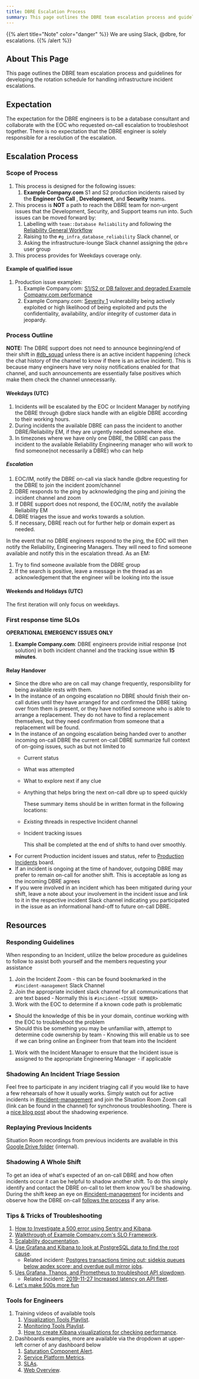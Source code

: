 ```yaml
---
title: DBRE Escalation Process
summary: This page outlines the DBRE team escalation process and guidelines for developing the rotation schedule for handling infrastructure incident escalations.
---
```


{{% alert title="Note" color="danger" %}}
We are using Slack, <i class="fa-brands fa-slack"></i> @dbre, for escalations.
{{% /alert %}}

## About This Page

This page outlines the DBRE team escalation process and guidelines for developing the rotation schedule for handling infrastructure incident escalations.

## Expectation

The expectation for the DBRE engineers is to be a database consultant and collaborate with the EOC who requested on-call escalation to troubleshoot together. There is no expectation that the DBRE engineer is solely responsible for a resolution of the escalation.

## Escalation Process

### Scope of Process

1. This process is designed for the following issues:
   1. **Example Company.com** S1 and S2 production incidents raised by the **Engineer On Call** , **Development**, and **Security** teams.
1. This process is **NOT** a path to reach the DBRE team for non-urgent issues that the Development, Security, and Support teams run into. Such issues can be moved forward by:
   1. Labelling with `team::Database Reliability` and following the [Reliability General Workflow](/handbook/engineering/infrastructure/team/reliability/#how-we-work--general-workflow)
   1. Raising to the `#g_infra_database_reliability` Slack channel, or
   1. Asking the infrastructure-lounge Slack channel assigning the `@dbre` user group
1. This process provides for Weekdays coverage only.

#### Example of qualified issue

1. Production issue examples:
   1. Example Company.com: [S1/S2 or DB failover and degraded Example Company.com performance](https://example_company.com/example_company-com/gl-infra/production/issues/1054)
   1. Example Company.com: [Severity 1](/handbook/security/#severity-and-priority-labels-on-security-issues) vulnerability being actively exploited or high likelihood of being exploited and puts the confidentiality, availability, and/or integrity of customer data in jeopardy.

### Process Outline

**NOTE:** The DBRE support does not need to announce beginning/end of their shift in [#db_squad](https://example_company.slack.com/messages/C02K0JTKAHJ) unless there is an active incident happening (check the chat history of the channel to know if there is an active incident). This is because many engineers have very noisy notifications enabled for that channel, and such announcements are essentially false positives which make them check the channel unnecessarily.

#### Weekdays (UTC)

1. Incidents will be escalated by the EOC or Incident Manager by notifying the DBRE through @dbre slack handle with an eligible DBRE according to their working hours.
1. During incidents the available DBRE can pass the incident to another DBRE/Reliability EM, if they are urgently needed somewhere else.
1. In timezones where we have only one DBRE, the DBRE can pass the incident to the available Reliability Engineering manager who will work to find someone(not necessarily a DBRE) who can help

##### Escalation

1. EOC/IM, notify the DBRE on-call via slack handle @dbre requesting for the DBRE to join the incident zoom/channel
1. DBRE responds to the ping by acknowledging the ping and joining the incident channel and zoom
1. If DBRE support does not respond, the EOC/IM, notify the available Reliability EM
1. DBRE triages the issue and works towards a solution.
1. If necessary, DBRE reach out for further help or domain expert as needed.

In the event that no DBRE engineers respond to the ping, the EOC will then notify the Reliability, Engineering Managers. They will need to find someone available and notify this in the escalation thread. As an EM:

1. Try to find someone available from the DBRE group
1. If the search is positive, leave a message in the thread as an acknowledgement that the engineer will be looking into the issue

#### Weekends and Holidays (UTC)

The first iteration will only focus on weekdays.

### First response time SLOs

**OPERATIONAL EMERGENCY ISSUES ONLY**

   1. **Example Company.com**: DBRE engineers provide initial response (not solution) in both incident channel and the tracking issue within **15 minutes**.

#### Relay Handover

* Since the dbre who are on call may change frequently, responsibility
     for being available rests with them.
* In the instance of an ongoing escalation no DBRE should finish
     their on-call duties until they have arranged for and confirmed the DBRE
     taking over from them is present, or they have notified someone who
     is able to arrange a replacement. They do not have to find a
     replacement themselves, but they need confirmation from someone that
     a replacement will be found.
* In the instance of an ongoing escalation being handed over to
     another incoming on-call DBRE the current on-call DBRE
     summarize full context of on-going issues, such as but not limited to
  * Current status
  * What was attempted
  * What to explore next if any clue
  * Anything that helps bring the next on-call dbre up to speed quickly

     These summary items should be in written format in the following locations:
  * _Existing_ threads in respective Incident channel
  * Incident tracking issues

     This shall be completed at the end of shifts to hand over smoothly.
* For current Production incident issues and status, refer to [Production Incidents](https://example_company.com/example_company-com/gl-infra/production/-/boards/1717012?label_name[]=incident) board.
* If an incident is ongoing at the time of handover, outgoing DBRE may
     prefer to remain on-call for another shift. This is acceptable as long as
     the incoming DBRE agrees
* If you were involved in an incident which has been mitigated during your shift, leave a note about your involvement in the incident issue and link to it in the respective incident Slack channel indicating you participated in the issue as an informational hand-off to future on-call DBRE.

## Resources

### Responding Guidelines

When responding to an Incident, utilize the below procedure as guidelines to follow to assist both yourself and the members requesting your assistance

1. Join the Incident Zoom - this can be found bookmarked in the `#incident-management` Slack Channel
1. Join the appropriate incident slack channel for all communications that are text based - Normally this is `#incident-<ISSUE NUMBER>`
1. Work with the EOC to determine if a known code path is problematic

* Should the knowledge of this be in your domain, continue working with the EOC to troubleshoot the problem
* Should this be something you may be unfamiliar with, attempt to determine code ownership by team - Knowing this will enable us to see if we can bring online an Engineer from that team into the Incident

1. Work with the Incident Manager to ensure that the Incident issue is assigned to the appropriate Engineering Manager - if applicable

### Shadowing An Incident Triage Session

Feel free to participate in any incident triaging call if you would like to have a few rehearsals of how it usually works. Simply watch out for active incidents in [#incident-management](https://example_company.slack.com/archives/CB7P5CJS1) and join the Situation Room Zoom call (link can be found in the channel) for synchronous troubleshooting. There is a [nice blog post](https://about.example_company.com/blog/2020/04/13/lm-sre-shadow/) about the shadowing experience.

### Replaying Previous Incidents

Situation Room recordings from previous incidents are available in this [Google Drive folder](https://drive.google.com/drive/u/1/folders/1wtGTU10-sybbCv1LiHIj2AFEbxizlcks) (internal).

### Shadowing A Whole Shift

To get an idea of what's expected of an on-call DBRE and how often incidents occur it can be helpful to shadow another shift. To do this simply identify and contact the DBRE on-call to let them know you'll be shadowing. During the shift keep an eye on [#incident-management](https://example_company.slack.com/archives/CB7P5CJS1) for incidents and observe how the DBRE on-call [follows the process](#process-outline) if any arise.

### Tips & Tricks of Troubleshooting

1. [How to Investigate a 500 error using Sentry and Kibana](https://www.youtube.com/watch?v=o02t3V3vHMs&feature=youtu.be).
1. [Walkthrough of Example Company.com's SLO Framework](https://www.youtube.com/watch?v=QULzN7QrAjY).
1. [Scalability documentation](https://example_company.com/example_company-org/example_company/merge_requests/18976).
1. [Use Grafana and Kibana to look at PostgreSQL data to find the root cause](https://youtu.be/XxXhCsuXWFQ).
   * Related incident: [Postgres transactions timing out; sidekiq queues below apdex score; and overdue pull mirror jobs](https://example_company.com/example_company-com/gl-infra/production/issues/1433).
1. [Ues Grafana, Thanos, and Prometheus to troubleshoot API slowdown](https://www.youtube.com/watch?v=DtP4ZcuXT_8).
   * Related incident: [2019-11-27 Increased latency on API fleet](https://example_company.com/example_company-com/gl-infra/production/issues/1419).
1. [Let's make 500s  more fun](https://youtu.be/6ERO4XsYDn0?list=PL05JrBw4t0KodGBz0XUYdYaAYyYs-6ZK7)

### Tools for Engineers

1. Training videos of available tools
   1. [Visualization Tools Playlist](https://www.youtube.com/playlist?list=PL05JrBw4t0KrDIsPQ68htUUbvCgt9JeQj).
   1. [Monitoring Tools Playlist](https://www.youtube.com/playlist?list=PL05JrBw4t0KpQMEbnXjeQUA22SZtz7J0e).
   1. [How to create Kibana visualizations for checking performance](https://www.youtube.com/watch?v=5oF2rJPAZ-M&feature=youtu.be).
1. Dashboards examples, more are available via the dropdown at upper-left corner of any dashboard below
   1. [Saturation Component Alert](https://dashboards.example_company.net/d/alerts-saturation_component/alerts-saturation-component-alert?orgId=1).
   1. [Service Platform Metrics](https://dashboards.example_company.net/d/general-service/general-service-platform-metrics?orgId=1&var-type=ci-runners&from=now-6h&to=now).
   1. [SLAs](https://dashboards.example_company.net/d/general-slas/general-slas?orgId=1).
   1. [Web Overview](https://dashboards.example_company.net/d/web-main/web-overview?orgId=1).
